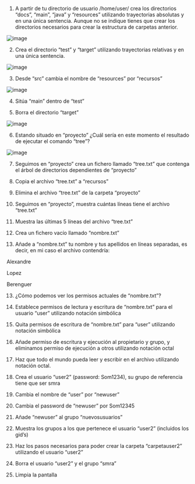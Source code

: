1. A partir de tu directorio de usuario /home/user/ crea los directorios “docs”, “main”, “java” y “resources” utilizando trayectorias absolutas y en una única sentencia. Aunque no se indique tienes que crear los directorios necesarios para crear la estructura de carpetas anterior.

![image](https://github.com/user-attachments/assets/940be372-4f46-4898-a51f-97b566f127c0)

2. Crea el directorio “test” y “target” utilizando trayectorias relativas y en una única sentencia.

![image](https://github.com/user-attachments/assets/56285a0f-45f6-4acf-9178-248b19240ffa)

3. Desde “src” cambia el nombre de “resources” por “recursos”

![image](https://github.com/user-attachments/assets/a1d6e428-0ae1-43ba-9189-3136092fc965)

4. Sitúa “main” dentro de “test”

5. Borra el directorio “target”

![image](https://github.com/user-attachments/assets/c9b91be2-a6f1-45e9-8bd3-34eff091b3af)

6. Estando situado en “proyecto” ¿Cuál sería en este momento el resultado de ejecutar el comando “tree”?

![image](https://github.com/user-attachments/assets/8ccaf535-a067-4531-9cad-7e1489a0b4be)

7. Seguimos en “proyecto” crea un fichero llamado “tree.txt” que contenga el árbol de directorios dependientes de “proyecto”

8. Copia el archivo “tree.txt” a “recursos”

9. Elimina el archivo “tree.txt” de la carpeta “proyecto”

10. Seguimos en “proyecto”, muestra cuántas líneas tiene el archivo “tree.txt”

11. Muestra las últimas 5 líneas del archivo “tree.txt”

12. Crea un fichero vacío llamado “nombre.txt”

12. Añade a “nombre.txt” tu nombre y tus apellidos en líneas separadas, es decir, en mi caso el archivo contendría:

Alexandre

Lopez

Berenguer

13. ¿Cómo podemos ver los permisos actuales de “nombre.txt”?

14. Establece permisos de lectura y escritura de “nombre.txt” para el usuario “user” utilizando notación simbólica

15. Quita permisos de escritura de “nombre.txt” para “user” utilizando notación simbólica

16. Añade permiso de escritura y ejecución al propietario y grupo, y eliminamos permiso de ejecución a otros utilizando notación octal

17. Haz que todo el mundo pueda leer y escribir en el archivo utilizando notación octal.

18. Crea el usuario “user2” (password: Som1234), su grupo de referencia tiene que ser smra

19. Cambia el nombre de “user” por “newuser”

20. Cambia el password de “newuser” por Som12345

21. Añade “newuser” al grupo “nuevosusuarios”

22. Muestra los grupos a los que pertenece el usuario “user2” (incluidos los gid’s)

23. Haz los pasos necesarios para poder crear la carpeta “carpetauser2” utilizando el usuario “user2”

24. Borra el usuario “user2” y el grupo “smra”

25. Limpia la pantalla 
